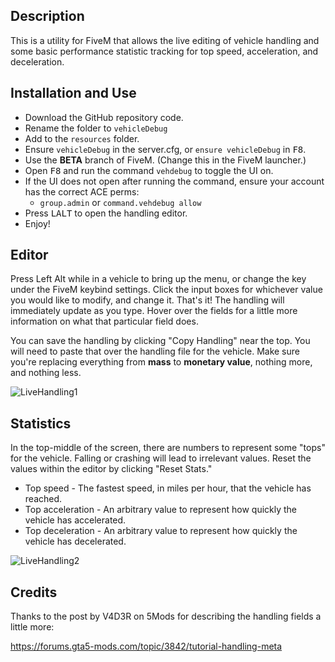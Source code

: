 ## Description
This is a utility for FiveM that allows the live editing of vehicle handling and some basic performance statistic tracking for top speed, acceleration, and deceleration.

## Installation and Use
- Download the GitHub repository code.
- Rename the folder to `vehicleDebug`
- Add to the `resources` folder.
- Ensure `vehicleDebug` in the server.cfg, or `ensure vehicleDebug` in <kbd>F8</kbd>.
- Use the **BETA** branch of FiveM. (Change this in the FiveM launcher.)
- Open <kbd>F8</kbd> and run the command `vehdebug` to toggle the UI on.
- If the UI does not open after running the command, ensure your account has the correct ACE perms:
  - `group.admin` or `command.vehdebug allow`
- Press <kbd>LALT</kbd> to open the handling editor.
- Enjoy!

## Editor
Press Left Alt while in a vehicle to bring up the menu, or change the key under the FiveM keybind settings. Click the input boxes for whichever value you would like to modify, and change it. That's it! The handling will immediately update as you type. Hover over the fields for a little more information on what that particular field does.

You can save the handling by clicking "Copy Handling" near the top. You will need to paste that over the handling file for the vehicle. Make sure you're replacing everything from **mass** to **monetary value**, nothing more, and nothing less.

![LiveHandling1](https://user-images.githubusercontent.com/8594390/113525001-6b17b380-9580-11eb-8411-5a7076a4514e.png)

## Statistics
In the top-middle of the screen, there are numbers to represent some "tops" for the vehicle. Falling or crashing will lead to irrelevant values. Reset the values within the editor by clicking "Reset Stats."
* Top speed - The fastest speed, in miles per hour, that the vehicle has reached.
* Top acceleration - An arbitrary value to represent how quickly the vehicle has accelerated.
* Top deceleration - An arbitrary value to represent how quickly the vehicle has decelerated.

![LiveHandling2](https://user-images.githubusercontent.com/8594390/113525004-6e12a400-9580-11eb-8ad2-a5fd70aef41d.png)

## Credits
Thanks to the post by V4D3R on 5Mods for describing the handling fields a little more:

https://forums.gta5-mods.com/topic/3842/tutorial-handling-meta
